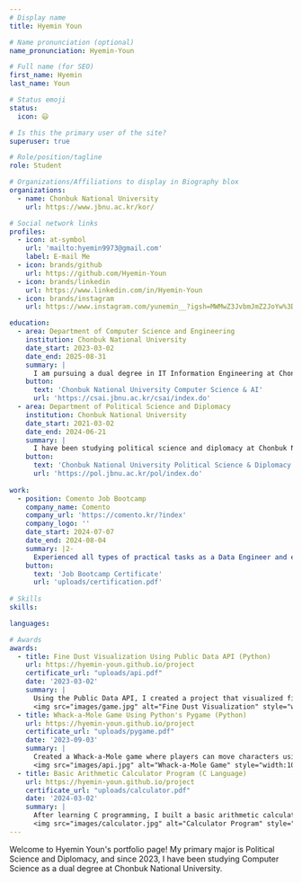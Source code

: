 ```yaml
--- 
# Display name
title: Hyemin Youn

# Name pronunciation (optional)
name_pronunciation: Hyemin-Youn

# Full name (for SEO)
first_name: Hyemin
last_name: Youn

# Status emoji
status:
  icon: 😃

# Is this the primary user of the site?
superuser: true

# Role/position/tagline
role: Student

# Organizations/Affiliations to display in Biography blox
organizations:
  - name: Chonbuk National University
    url: https://www.jbnu.ac.kr/kor/

# Social network links
profiles:
  - icon: at-symbol
    url: 'mailto:hyemin9973@gmail.com'
    label: E-mail Me
  - icon: brands/github
    url: https://github.com/Hyemin-Youn
  - icon: brands/linkedin
    url: https://www.linkedin.com/in/Hyemin-Youn
  - icon: brands/instagram
    url: https://www.instagram.com/yunemin__?igsh=MWMwZ3JvbmJmZ2JoYw%3D%3D&utm_source=qr

education:
  - area: Department of Computer Science and Engineering
    institution: Chonbuk National University
    date_start: 2023-03-02
    date_end: 2025-08-31
    summary: |
      I am pursuing a dual degree in IT Information Engineering at Chonbuk National University.
    button:
      text: 'Chonbuk National University Computer Science & AI'
      url: 'https://csai.jbnu.ac.kr/csai/index.do'
  - area: Department of Political Science and Diplomacy
    institution: Chonbuk National University
    date_start: 2021-03-02
    date_end: 2024-06-21
    summary: |
      I have been studying political science and diplomacy at Chonbuk National University.
    button:
      text: 'Chonbuk National University Political Science & Diplomacy'
      url: 'https://pol.jbnu.ac.kr/pol/index.do'
  
work:
  - position: Comento Job Bootcamp
    company_name: Comento
    company_url: 'https://comento.kr/?index'
    company_logo: ''
    date_start: 2024-07-07
    date_end: 2024-08-04
    summary: |2-
      Experienced all types of practical tasks as a Data Engineer and explored career strategies: my experience made me aspire to become a DBA.
    button:
      text: 'Job Bootcamp Certificate'
      url: 'uploads/certification.pdf'
    
# Skills
skills:

languages:

# Awards
awards:
  - title: Fine Dust Visualization Using Public Data API (Python)
    url: https://hyemin-youn.github.io/project
    certificate_url: "uploads/api.pdf"
    date: '2023-03-02'
    summary: |
      Using the Public Data API, I created a project that visualized fine dust concentration across South Korea, divided into 8 regions. Python was the language used for this project.
      <img src="images/game.jpg" alt="Fine Dust Visualization" style="width:100%; border-radius: 10px;">
  - title: Whack-a-Mole Game Using Python's Pygame (Python)
    url: https://hyemin-youn.github.io/project
    certificate_url: "uploads/pygame.pdf"
    date: '2023-09-03'
    summary: |
      Created a Whack-a-Mole game where players can move characters using keyboard arrow keys to avoid moles. Python's Pygame library was used.
      <img src="images/api.jpg" alt="Whack-a-Mole Game" style="width:100%; border-radius: 10px;">
  - title: Basic Arithmetic Calculator Program (C Language)
    url: https://hyemin-youn.github.io/project
    certificate_url: "uploads/calculator.pdf"
    date: '2024-03-02'
    summary: |
      After learning C programming, I built a basic arithmetic calculator program where users can input data through the console, and the program provides calculated results.
      <img src="images/calculator.jpg" alt="Calculator Program" style="width:100%; border-radius: 10px;">
---
```


Welcome to Hyemin Youn's portfolio page!
My primary major is Political Science and Diplomacy, and since 2023, I have been studying Computer Science as a dual degree at Chonbuk National University.
